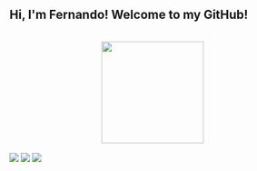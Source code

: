 ## Hi, I'm Fernando! Welcome to my GitHub!
</br>
<div align="center">
  <a href="https://github.com/FernandoCesarMS">
  <img height="180em" src="https://github-readme-stats.vercel.app/api/top-langs/?username=FernandoCesarMS&layout=compact&langs_count=7&theme=dracula"/>
</div>
  </br>
 <div> 
  <a href="https://instagram.com/nandocesarms" target="_blank"><img src="https://img.shields.io/badge/-Instagram-%23E4405F?style=for-the-badge&logo=instagram&logoColor=white" target="_blank"></a>
  <a href = "mailto:cmnando.silva@gmail.com"><img src="https://img.shields.io/badge/-Gmail-%23333?style=for-the-badge&logo=gmail&logoColor=white" target="_blank"></a>
  <a href="https://www.linkedin.com/in/fernandocesarmsilva" target="_blank"><img src="https://img.shields.io/badge/-LinkedIn-%230077B5?style=for-the-badge&logo=linkedin&logoColor=white" target="_blank"></a> 
 
</div>
